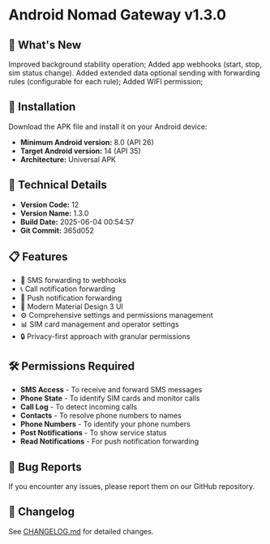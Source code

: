 # Android Nomad Gateway v1.3.0

## 🚀 What's New

Improved background stability operation; Added app webhooks (start, stop, sim status change). Added extended data optional sending with forwarding rules (configurable for each rule); Added WIFI permission;

## 📱 Installation

Download the APK file and install it on your Android device:
- **Minimum Android version:** 8.0 (API 26)
- **Target Android version:** 14 (API 35)
- **Architecture:** Universal APK

## 🔧 Technical Details

- **Version Code:** 12
- **Version Name:** 1.3.0
- **Build Date:** 2025-06-04 00:54:57
- **Git Commit:** 365d052

## 📋 Features

- 📱 SMS forwarding to webhooks
- 📞 Call notification forwarding
- 🔔 Push notification forwarding
- 🎨 Modern Material Design 3 UI
- ⚙️ Comprehensive settings and permissions management
- 📊 SIM card management and operator settings
- 🔒 Privacy-first approach with granular permissions

## 🛠️ Permissions Required

- **SMS Access** - To receive and forward SMS messages
- **Phone State** - To identify SIM cards and monitor calls
- **Call Log** - To detect incoming calls
- **Contacts** - To resolve phone numbers to names
- **Phone Numbers** - To identify your phone numbers
- **Post Notifications** - To show service status
- **Read Notifications** - For push notification forwarding

## 🐛 Bug Reports

If you encounter any issues, please report them on our GitHub repository.

## 📄 Changelog

See [CHANGELOG.md](../CHANGELOG.md) for detailed changes.

